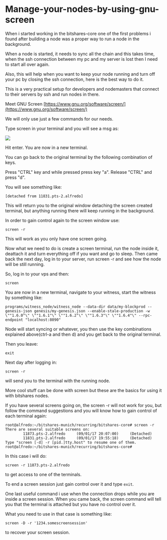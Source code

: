 # Manage-your-nodes-by-using-gnu-screen

When i started working in the bitshares-core one of the first problems i found after building a node was a proper way to run a node in the background.

When a node is started, it needs to sync all the chain and this takes time, when the ssh connection between my pc and my server is lost then I need to start all over again.

Also, this will help when you want to keep your node running and turn off your pc by closing the ssh connection, here is the best way to do it.

This is a very practical setup for developers and nodemasters that connect to their servers by ssh and run nodes in there.

Meet GNU Screen [https://www.gnu.org/software/screen/](https://www.gnu.org/software/screen/)

We will only use just a few commands for our needs.

Type screen in your terminal and you will see a msg as:

![](http://oxarbitrage.com/bs/screen1.png)

Hit enter. You are now in a new terminal.

You can go back to the original terminal by the following combination of keys.

Press "CTRL" key and while pressed press key "a". Release "CTRL" and press "d".

You will see something like:

`[detached from 11831.pts-2.alfredo]`

This will return you to the original window detaching the screen created terminal, but anything running there will keep running in the background.

In order to gain control again to the screen window use:

`screen -r`

This will work as you only have one screen going.

Now what we need to do is create a screen terminal, run the node inside it, deattach it and turn everything off if you want and go to sleep. Then came back the next day, log in to your server, run screen -r and see how the node will be still running.

So, log in to your vps and then:

`screen`

You are now in a new terminal, navigate to your witness, start the witness by something like:

`programs/witness_node/witness_node --data-dir data/my-blockprod --genesis-json genesis/my-genesis.json --enable-stale-production -w \""1.6.0"\" \""1.6.1"\" \""1.6.2"\" \""1.6.3"\" \""1.6.4"\" --rpc-endpoint "localhost:8090"`

Node will start syncing or whatever, you then use the key combinations explained above\(ctrl-a and then d\) and you get back to the original terminal.

Then you leave:

`exit`

Next day after logging in:

`screen -r`

will send you to the terminal with the running node.

More cool stuff can be done with screen but these are the basics for using it with bitshares nodes.

If you have several screens going on, the screen -r will not work for you, but follow the command suggestions and you will know how to gain control of each terminal again:

```text
root@alfredo:~/bitshares-munich/recurring/bitshares-core# screen -r
There are several suitable screens on:
        11873.pts-2.alfredo     (09/01/17 20:07:00)     (Detached)
        11831.pts-2.alfredo     (09/01/17 19:55:18)     (Detached)
Type "screen [-d] -r [pid.]tty.host" to resume one of them.
root@alfredo:~/bitshares-munich/recurring/bitshares-core#
```

In this case i will do:

`screen -r 11873.pts-2.alfredo`

to get access to one of the terminals.

To end a screen session just gain control over it and type `exit`.

One last useful command i use when the connection drops while you are inside a screen session. When you came back, the screen command will tell you that the terminal is attached but you have no control over it.

What you need to use in that case is something like:

`screen -D -r '1234.somescreensession'`

to recover your screen session.


